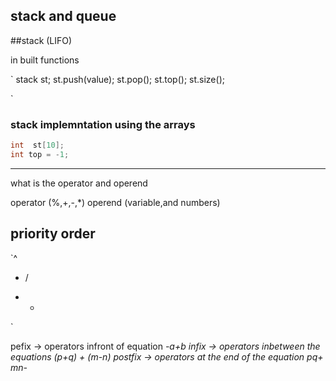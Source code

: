 ## stack and queue

##stack (LIFO)

in built functions

` stack<int> st; st.push(value); st.pop(); st.top(); st.size();

`

### stack implemntation using the arrays

```cpp
int  st[10];
int top = -1;
```

---

what is the operator and operend

operator (%,+,-,*) operend (variable,and numbers)

## priority order

`^

- /

*
  -

`

pefix -> operators infront of equation _-a+b infix -> operators inbetween the
equations (p+q) + (m-n) postfix -> operators at the end of the equation pq+ mn-_
